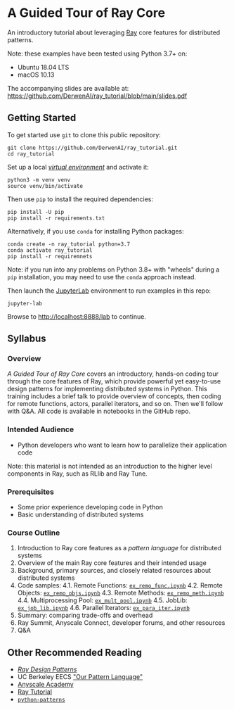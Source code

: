 # A Guided Tour of Ray Core

An introductory tutorial about leveraging [Ray](https://docs.ray.io/en/master/)
core features for distributed patterns.

Note: these examples have been tested using Python 3.7+ on:
  * Ubuntu 18.04 LTS
  * macOS 10.13

The accompanying slides are available at:
<https://github.com/DerwenAI/ray_tutorial/blob/main/slides.pdf>


## Getting Started

To get started use `git` to clone this public repository:
```
git clone https://github.com/DerwenAI/ray_tutorial.git
cd ray_tutorial
```

Set up a local [*virtual environment*](https://docs.python.org/3/library/venv.html) 
and activate it:
```
python3 -m venv venv
source venv/bin/activate
```

Then use `pip` to install the required dependencies:
```
pip install -U pip
pip install -r requirements.txt
```

Alternatively, if you use `conda` for installing Python packages:
```
conda create -n ray_tutorial python=3.7
conda activate ray_tutorial
pip install -r requiremnets
```

Note: if you run into any problems on Python 3.8+ with "wheels"
during a `pip` installation, you may need to use the `conda`
approach instead.

Then launch the [JupyterLab](https://jupyterlab.readthedocs.io/) 
environment to run examples in this repo:
```
jupyter-lab
```

Browse to <http://localhost:8888/lab> to continue.


## Syllabus

### Overview

*A Guided Tour of Ray Core* covers an introductory, hands-on coding
tour through the core features of Ray, which provide powerful yet
easy-to-use design patterns for implementing distributed systems in
Python. This training includes a brief talk to provide overview of
concepts, then coding for remote functions, actors, parallel
iterators, and so on. Then we'll follow with Q&A. All code is
available in notebooks in the GitHub repo.

### Intended Audience

  * Python developers who want to learn how to parallelize their application code

Note: this material is not intended as an introduction to the higher
level components in Ray, such as RLlib and Ray Tune.

### Prerequisites

  * Some prior experience developing code in Python
  * Basic understanding of distributed systems

### Course Outline

  1. Introduction to Ray core features as a *pattern language* for distributed systems
  2. Overview of the main Ray core features and their intended usage
  3. Background, primary sources, and closely related resources about distributed systems
  4. Code samples:
    4.1. Remote Functions: [`ex_remo_func.ipynb`](https://github.com/DerwenAI/ray_tutorial/blob/main/ex_remo_func.ipynb)
    4.2. Remote Objects: [`ex_remo_objs.ipynb`](https://github.com/DerwenAI/ray_tutorial/blob/main/ex_remo_objs.ipynb)
    4.3. Remote Methods: [`ex_remo_meth.ipynb`](https://github.com/DerwenAI/ray_tutorial/blob/main/ex_remo_meth.ipynb)
    4.4. Multiprocessing Pool: [`ex_mult_pool.ipynb`](https://github.com/DerwenAI/ray_tutorial/blob/main/ex_mult_pool.ipynb)
    4.5. JobLib: [`ex_job_lib.ipynb`](https://github.com/DerwenAI/ray_tutorial/blob/main/ex_job_lib.ipynb)
    4.6. Parallel Iterators: [`ex_para_iter.ipynb`](https://github.com/DerwenAI/ray_tutorial/blob/main/ex_para_iter.ipynb)
   5. Summary: comparing trade-offs and overhead
   6. Ray Summit, Anyscale Connect, developer forums, and other resources
   7. Q&A


## Other Recommended Reading

  * [*Ray Design Patterns*](https://docs.google.com/document/d/167rnnDFIVRhHhK4mznEIemOtj63IOhtIPvSYaPgI4Fg/edit#heading=h.crt5flperkq3)
  * UC Berkeley EECS ["Our Pattern Language"](https://patterns.eecs.berkeley.edu/)
  * [Anyscale Academy](https://github.com/anyscale/academy)
  * [Ray Tutorial](https://github.com/ray-project/tutorial)
  * [`python-patterns`](https://github.com/faif/python-patterns)
